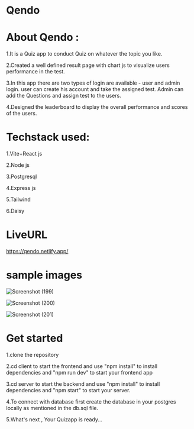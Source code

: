 # Qendo 

# About Qendo :

  1.It is a Quiz app to conduct Quiz on whatever the  topic you like.

  2.Created a well defined result page with chart js to visualize users performance in the test.

  3.In this app there are two types of login are available - user and admin login.
    user can create his account and take the assigned test.
    Admin can add the Questions and assign test to the users.

  4.Designed the leaderboard to display the overall performance and scores of the users.
  
# Techstack used:

  1.Vite+React js

  2.Node js

  3.Postgresql

  4.Express js

  5.Tailwind

  6.Daisy

# LiveURL 
https://qendo.netlify.app/

# sample images
![Screenshot (199)](https://github.com/Kishore-7n/Qendo-QuizApp/assets/115572239/3d869b63-687c-45b3-83c6-acc1c981ff6e)

![Screenshot (200)](https://github.com/Kishore-7n/Qendo-QuizApp/assets/115572239/2574deb7-a04a-4fa0-b601-35810b976d06)

![Screenshot (201)](https://github.com/Kishore-7n/Qendo-QuizApp/assets/115572239/0085e90f-6e5b-46b2-bc89-844e1d6e333e)

# Get started

1.clone the repository

2.cd client to start the frontend and  use "npm install" to install dependencies and "npm run dev" to start your frontend app

3.cd server to start the backend and  use "npm install" to install dependencies and "npm start" to start your server.

4.To connect with database first create the database in your postgres locally as mentioned in the db.sql file.

5.What's next , Your Quizapp is ready...



  
